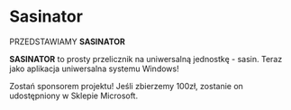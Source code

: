# Sasinator
PRZEDSTAWIAMY __SASINATOR__

__SASINATOR__ to prosty przelicznik na uniwersalną jednostkę - sasin.
Teraz jako aplikacja uniwersalna systemu Windows!

Zostań sponsorem projektu!
Jeśli zbierzemy 100zł, zostanie on udostępniony w Sklepie Microsoft.
